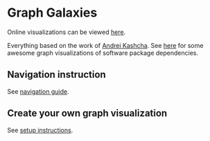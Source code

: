 # Graph Galaxies

Online visualizations can be viewed [here](https://dhaitz.github.io/graph-visualization/).

Everything based on the work of [Andrei Kashcha](https://github.com/anvaka).
See [here](http://anvaka.github.io/pm/#/)
for some awesome graph visualizations of software package dependencies.

## Navigation instruction
See [navigation guide](https://github.com/dhaitz/graph-visualization/blob/master/docs/NAVIGATION.md).

## Create your own graph visualization

See [setup instructions](https://github.com/dhaitz/graph-visualization/blob/master/docs/SETUP.md).

